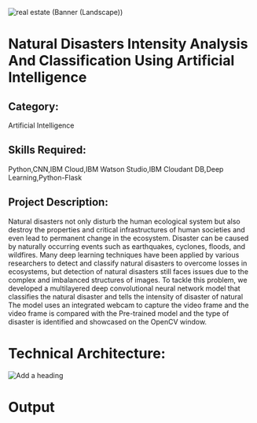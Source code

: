 ![real estate (Banner (Landscape))](https://user-images.githubusercontent.com/102343983/201099545-5de5c892-7dc3-40b2-9d33-719f54e13198.gif)


<h1>Natural Disasters Intensity Analysis And Classification Using Artificial Intelligence</h1>

<h2>Category:</h2> 
Artificial Intelligence

<h2>Skills Required:</h2>
Python,CNN,IBM Cloud,IBM Watson Studio,IBM Cloudant DB,Deep Learning,Python-Flask

<h2>Project Description:</h2>

Natural disasters not only disturb the human ecological system but also destroy the properties and critical infrastructures of human societies and even lead to permanent change in the ecosystem. Disaster can be caused by naturally occurring events such as earthquakes, cyclones, floods, and wildfires. Many deep learning techniques have been applied by various researchers to detect and classify natural disasters to overcome losses in ecosystems, but detection of natural disasters still faces issues due to the complex and imbalanced structures of images. To tackle this problem, we developed a multilayered deep convolutional neural network model that classifies the natural disaster and tells the intensity of disaster  of natural The model uses an integrated webcam to capture the video frame and the video frame is compared with the Pre-trained model and the type of disaster is identified and showcased on the OpenCV window. 


<h1> Technical Architecture:</h1>


![Add a heading](https://user-images.githubusercontent.com/102343983/202886702-9f693805-dccf-4a17-a2d5-30f82334cba0.gif)

<h1>Output</h1>


